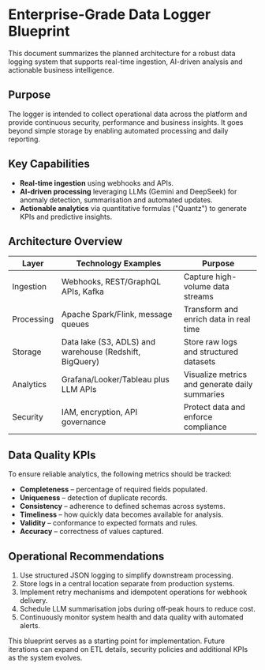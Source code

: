 # Enterprise-Grade Data Logger Blueprint

This document summarizes the planned architecture for a robust data logging system that supports real-time ingestion, AI-driven analysis and actionable business intelligence.

## Purpose

The logger is intended to collect operational data across the platform and provide continuous security, performance and business insights. It goes beyond simple storage by enabling automated processing and daily reporting.

## Key Capabilities

- **Real-time ingestion** using webhooks and APIs.
- **AI-driven processing** leveraging LLMs (Gemini and DeepSeek) for anomaly detection, summarisation and automated updates.
- **Actionable analytics** via quantitative formulas ("Quantz") to generate KPIs and predictive insights.

## Architecture Overview

| Layer | Technology Examples | Purpose |
| --- | --- | --- |
| Ingestion | Webhooks, REST/GraphQL APIs, Kafka | Capture high-volume data streams |
| Processing | Apache Spark/Flink, message queues | Transform and enrich data in real time |
| Storage | Data lake (S3, ADLS) and warehouse (Redshift, BigQuery) | Store raw logs and structured datasets |
| Analytics | Grafana/Looker/Tableau plus LLM APIs | Visualize metrics and generate daily summaries |
| Security | IAM, encryption, API governance | Protect data and enforce compliance |

## Data Quality KPIs

To ensure reliable analytics, the following metrics should be tracked:

- **Completeness** – percentage of required fields populated.
- **Uniqueness** – detection of duplicate records.
- **Consistency** – adherence to defined schemas across systems.
- **Timeliness** – how quickly data becomes available for analysis.
- **Validity** – conformance to expected formats and rules.
- **Accuracy** – correctness of values captured.

## Operational Recommendations

1. Use structured JSON logging to simplify downstream processing.
2. Store logs in a central location separate from production systems.
3. Implement retry mechanisms and idempotent operations for webhook delivery.
4. Schedule LLM summarisation jobs during off‑peak hours to reduce cost.
5. Continuously monitor system health and data quality with automated alerts.

This blueprint serves as a starting point for implementation. Future iterations can expand on ETL details, security policies and additional KPIs as the system evolves.
